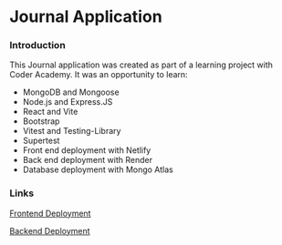 # Journal Application 

### Introduction 
This Journal application was created as part of a learning project with Coder Academy. It was an opportunity to learn:
- MongoDB and Mongoose
- Node.js and Express.JS
- React and Vite 
- Bootstrap 
- Vitest and Testing-Library 
- Supertest 
- Front end deployment with Netlify 
- Back end deployment with Render
- Database deployment with Mongo Atlas 

### Links 
[Frontend Deployment](https://roaring-moonbeam-e9c4af.netlify.app/) 

[Backend Deployment](https://journal-api-production.onrender.com/)
